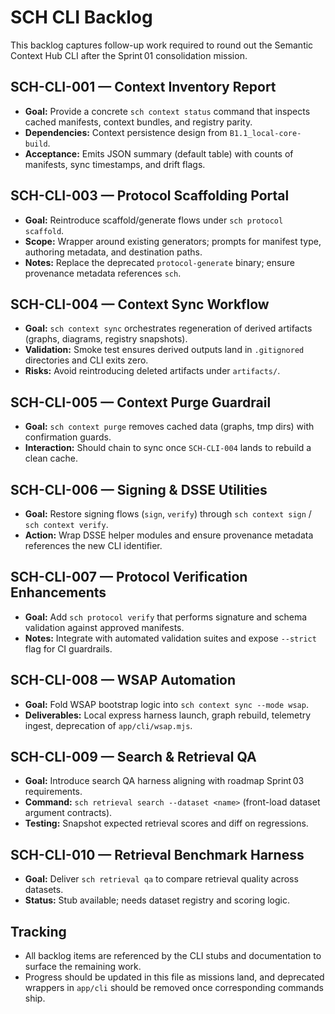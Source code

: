 # SCH CLI Backlog

This backlog captures follow-up work required to round out the Semantic Context Hub CLI after the Sprint 01 consolidation mission.

## SCH-CLI-001 — Context Inventory Report
- **Goal:** Provide a concrete `sch context status` command that inspects cached manifests, context bundles, and registry parity.
- **Dependencies:** Context persistence design from `B1.1_local-core-build`.
- **Acceptance:** Emits JSON summary (default table) with counts of manifests, sync timestamps, and drift flags.

## SCH-CLI-003 — Protocol Scaffolding Portal
- **Goal:** Reintroduce scaffold/generate flows under `sch protocol scaffold`.
- **Scope:** Wrapper around existing generators; prompts for manifest type, authoring metadata, and destination paths.
- **Notes:** Replace the deprecated `protocol-generate` binary; ensure provenance metadata references `sch`.

## SCH-CLI-004 — Context Sync Workflow
- **Goal:** `sch context sync` orchestrates regeneration of derived artifacts (graphs, diagrams, registry snapshots).
- **Validation:** Smoke test ensures derived outputs land in `.gitignored` directories and CLI exits zero.
- **Risks:** Avoid reintroducing deleted artifacts under `artifacts/`.

## SCH-CLI-005 — Context Purge Guardrail
- **Goal:** `sch context purge` removes cached data (graphs, tmp dirs) with confirmation guards.
- **Interaction:** Should chain to sync once `SCH-CLI-004` lands to rebuild a clean cache.

## SCH-CLI-006 — Signing & DSSE Utilities
- **Goal:** Restore signing flows (`sign`, `verify`) through `sch context sign` / `sch context verify`.
- **Action:** Wrap DSSE helper modules and ensure provenance metadata references the new CLI identifier.

## SCH-CLI-007 — Protocol Verification Enhancements
- **Goal:** Add `sch protocol verify` that performs signature and schema validation against approved manifests.
- **Notes:** Integrate with automated validation suites and expose `--strict` flag for CI guardrails.

## SCH-CLI-008 — WSAP Automation
- **Goal:** Fold WSAP bootstrap logic into `sch context sync --mode wsap`.
- **Deliverables:** Local express harness launch, graph rebuild, telemetry ingest, deprecation of `app/cli/wsap.mjs`.

## SCH-CLI-009 — Search & Retrieval QA
- **Goal:** Introduce search QA harness aligning with roadmap Sprint 03 requirements.
- **Command:** `sch retrieval search --dataset <name>` (front-load dataset argument contracts).
- **Testing:** Snapshot expected retrieval scores and diff on regressions.

## SCH-CLI-010 — Retrieval Benchmark Harness
- **Goal:** Deliver `sch retrieval qa` to compare retrieval quality across datasets.
- **Status:** Stub available; needs dataset registry and scoring logic.

## Tracking
- All backlog items are referenced by the CLI stubs and documentation to surface the remaining work.
- Progress should be updated in this file as missions land, and deprecated wrappers in `app/cli` should be removed once corresponding commands ship.
